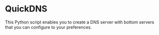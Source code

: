 # QuickDNS
This Python script enables you to create a DNS server with bottom servers that you can configure to your preferences.
